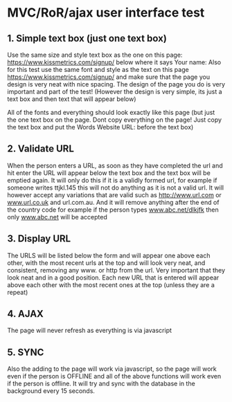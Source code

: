 # MVC/RoR/ajax user interface test

## 1. Simple text box (just one text box)

Use the same size and style text box as the one on this page: https://www.kissmetrics.com/signup/ below where it says Your name:
Also for this test use the same font and style as the text on this page https://www.kissmetrics.com/signup/ and make sure that the page you design is very neat with nice spacing. The design of the page you do is very important and part of the test! (However the design is very simple, its just a text box and then text that will appear below)

All of the fonts and everything should look exactly like this page (but just the one text box on the page. Dont copy everything on the page! Just copy the text box and put the Words Website URL: before the text box)

## 2. Validate URL

When the person enters a URL, as soon as they have completed the url and hit enter the URL will appear below the text box and the text box will be emptied again. It will only do this if it is a validly formed url, for example if someone writes ttjkl.145 this will not do anything as it is not a valid url. It will however accept any variations that are valid such as http://www.url.com or www.url.co.uk and url.com.au. And it will remove anything after the end of the country code for example if the person types www.abc.net/dlkjfk then only www.abc.net will be accepted

## 3. Display URL

The URLS will be listed below the form and will appear one above each other, with the most recent urls at the top and will look very neat, and consistent, removing any www. or http from the url. Very important that they look neat and in a good position. Each new URL that is entered will appear above each other with the most recent ones at the top (unless they are a repeat)

## 4. AJAX

The page will never refresh as everything is via javascript

## 5. SYNC

Also the adding to the page will work via javascript, so the page will work even if the person is OFFLINE and all of the above functions will work even if the person is offline. It will try and sync with the database in the background every 15 seconds.
